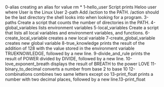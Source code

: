 0-alias 
	creating an alias for value rm *
1-hello_user
	Script prints Heloo user where User is the Linux User
2-path
	Add /action to the PATH. /action should be the last directory the shell looks into when looking for a program.
3-paths
	Create a script that counts the number of directories in the PATH.
4-global_variables
	lists environment variables
5-local_variables
	Create a script that lists all local variables and environment variables, and functions.
6-create_local_variable
	creates a new local variable
7-create_global_variable
	creates new global variable
 8-true_knowledge
	prints the result of the addition of 128 with the value stored in the environment variable TRUEKNOWLEDGE, followed by a new line.
9-divide_and_rule
	 prints the result of POWER divided by DIVIDE, followed by a new line.
10-love_exponent_breath
	displays the result of BREATH to the power LOVE
11-binary_to_decimal
	 converts a number from base 2 to base 10
12-combinations
	combines two same letters except oo
13-print_float
	 prints a number with two decimal places, followed by a new line.13-print_float
